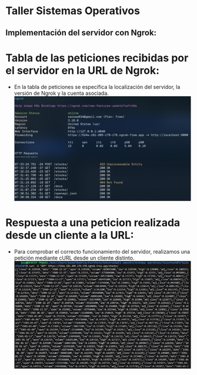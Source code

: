 # Taller Sistemas Operativos

## Implementación del servidor con Ngrok:

# Tabla de las peticiones recibidas por el servidor en la URL de Ngrok:

- En la tabla de peticiones se especifica la localización del servidor, la versión de Ngrok y la cuenta asociada.
![Tabla de peticiones](./dashboard-ngrok.jpg)

# Respuesta a una peticion realizada desde un cliente a la URL:

- Para comprobar el correcto funcionamiento del servidor, realizamos una petición mediante cURL desde un cliente distinto.
![Peticion realizada desde otro cliente](./post-ngrok.jpg)
